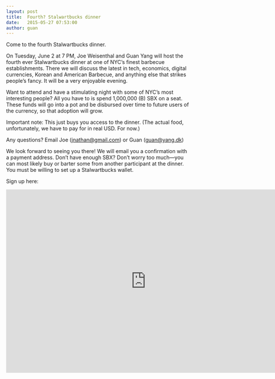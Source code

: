 ```yaml
---
layout: post
title:  Fourth? Stalwartbucks dinner
date:   2015-05-27 07:53:00
author: guan
---
```


Come to the fourth Stalwartbucks dinner.

On Tuesday, June 2 at 7 PM, Joe Weisenthal and Guan Yang will host the fourth ever Stalwartbucks dinner at one of NYC’s finest barbecue establishments. There we will discuss the latest in tech, economics, digital currencies, Korean and American Barbecue, and anything else that strikes people’s fancy. It will be a very enjoyable evening.

Want to attend and have a stimulating night with some of NYC’s most interesting people? All you have to is spend 1,000,000 (B) SBX on a seat. These funds will go into a pot and be disbursed over time to future users of the currency, so that adoption will grow.

Important note: This just buys you access to the dinner. (The actual food, unfortunately, we have to pay for in real USD. For now.)

Any questions? Email Joe (jnathan@gmail.com) or Guan (guan@yang.dk)

We look forward to seeing you there! We will email you a confirmation with a payment address. Don’t have enough SBX? Don’t worry too much—you can most likely buy or barter some from another participant at the dinner. You must be willing to set up a Stalwartbucks wallet.

Sign up here:

<iframe src="https://docs.google.com/forms/d/11yRw72nSEVt_RC2mtsegLNLPib2j1q481Wn8fMjBI5w/viewform?embedded=true" width="760" height="500" frameborder="0" marginheight="0" marginwidth="0">Loading...</iframe>
